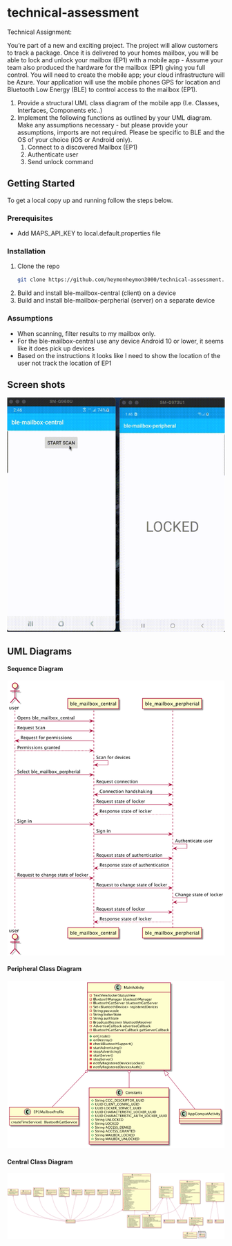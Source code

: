 # technical-assessment

Technical Assignment:

You’re part of a new and exciting project. The project will allow customers to track a package. Once it is delivered to your homes mailbox, you will be able to lock and unlock your mailbox (EP1) with a mobile app - Assume your team also produced the hardware for the mailbox (EP1) giving you full control. You will need to create the mobile app; your cloud infrastructure will be Azure. Your application will use the mobile phones GPS for location and Bluetooth Low Energy (BLE) to control access to the mailbox (EP1).

1. Provide a structural UML class diagram of the mobile app (I.e. Classes, Interfaces, Components etc..)
2. Implement the following functions as outlined by your UML diagram. Make any assumptions necessary - but please provide your assumptions, imports are not required. Please be specific to BLE and the OS of your choice (iOS or Android only).
   1. Connect to a discovered Mailbox (EP1)
   2. Authenticate user
   3. Send unlock command

## Getting Started
To get a local copy up and running follow the steps below.

### Prerequisites
* Add MAPS_API_KEY to local.default.properties file

### Installation

1. Clone the repo
   ```sh
   git clone https://github.com/heymonheymon3000/technical-assessment.git
   ```
2. Build and install ble-mailbox-central (client) on a device
3. Build and install ble-mailbox-perpherial (server) on a separate device

### Assumptions
* When scanning, filter results to my mailbox only.
* For the ble-mailbox-central use any device Android 10 or lower, it seems like it does pick up devices
* Based on the instructions it looks like I need to show the location of the user not track the location of EP1

## Screen shots
<!---
#### Initial screen of client
![image](screenshots/client-initial-screen.png)

#### Initial screen of server
![](screenshots/server-locked-mailbox.png)

#### User clicked Start Scan and permissions request pop up
![image](screenshots/client-ask-permissons.png)

#### Scan results
![image](screenshots/afterscan-results.png)

#### User clicked the device to connect
![image](screenshots/client-after-conection.png)

#### User is authenticated
![image](screenshots/client_enter_passcode.png)

#### User clicked the device to connect
![image](screenshots/client-after-login.png)

#### Mailbox shows unlocked on client
![image](screenshots/client-unlocked-mailbox.png)

#### Mailbox unlocked on server
![](screenshots/server-unlocked.png)
-->
![](video/demo.gif)

## UML Diagrams
#### Sequence Diagram
![](docs/uml/sequence_diagram.png "Sequence Diagram")
#### Peripheral Class Diagram
![](docs/uml/ble_mailbox_perpherial_class_diagram.png "Peripheral Class Diagram")
#### Central Class Diagram
![](docs/uml/ble_mailbox_central_class_diagram.png "Central Class Diagram")